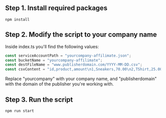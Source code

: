## Step 1. Install required packages

```node
npm install
```

## Step 2. Modify the script to your company name

Inside index.ts you'll find the following values:

```typescript
const serviceAccountPath = "yourcompany-affilimate.json";
const bucketName = "yourcompany-affilimate";
const destFileName = "www.publisherdomain.com/YYYY-MM-DD.csv";
const csvContent = "id,product,amount\n1,Sneakers,70.00\n2,TShirt,25.00";
```

Replace "yourcompany" with your company name, and "publisherdomain" with the domain of the publisher you're working with.

## Step 3. Run the script

```node
npm run start
```
